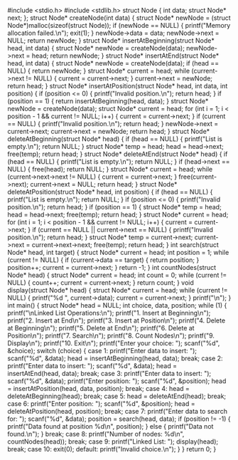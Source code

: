 #include <stdio.h>
#include <stdlib.h>
struct Node {
    int data;
    struct Node* next;
};
struct Node* createNode(int data) {
    struct Node* newNode = (struct Node*)malloc(sizeof(struct Node));
    if (newNode == NULL) {
        printf("Memory allocation failed.\n");
        exit(1);
    }
    newNode->data = data;
    newNode->next = NULL;
    return newNode;
}
struct Node* insertAtBeginning(struct Node* head, int data) {
    struct Node* newNode = createNode(data);
    newNode->next = head;
    return newNode;
}
struct Node* insertAtEnd(struct Node* head, int data) {
    struct Node* newNode = createNode(data);
    if (head == NULL) {
        return newNode;
    }
    struct Node* current = head;
    while (current->next != NULL) {
        current = current->next;
    }
    current->next = newNode;
    return head;
}
struct Node* insertAtPosition(struct Node* head, int data, int position) {
    if (position <= 0) {
        printf("Invalid position.\n");
        return head;
    }
    if (position == 1) {
        return insertAtBeginning(head, data);
    }
    struct Node* newNode = createNode(data);
    struct Node* current = head;
    for (int i = 1; i < position - 1 && current != NULL; i++) {
        current = current->next;
    }
    if (current == NULL) {
        printf("Invalid position.\n");
        return head;
    }
    newNode->next = current->next;
    current->next = newNode;
    return head;
}
struct Node* deleteAtBeginning(struct Node* head) {
    if (head == NULL) {
        printf("List is empty.\n");
        return NULL;
    }
    struct Node* temp = head;
    head = head->next;
    free(temp);
    return head;
}
struct Node* deleteAtEnd(struct Node* head) {
    if (head == NULL) {
        printf("List is empty.\n");
        return NULL;
    }
    if (head->next == NULL) {
        free(head);
        return NULL;
    }
    struct Node* current = head;
    while (current->next->next != NULL) {
        current = current->next;
    }
    free(current->next);
    current->next = NULL;
    return head;
}
struct Node* deleteAtPosition(struct Node* head, int position) {
    if (head == NULL) {
        printf("List is empty.\n");
        return NULL;
    }
    if (position <= 0) {
        printf("Invalid position.\n");
        return head;
    }
    if (position == 1) {
        struct Node* temp = head;
        head = head->next;
        free(temp);
        return head;
    }
    struct Node* current = head;
    for (int i = 1; i < position - 1 && current != NULL; i++) {
        current = current->next;
    }
    if (current == NULL || current->next == NULL) {
        printf("Invalid position.\n");
        return head;
    }
    struct Node* temp = current->next;
    current->next = current->next->next;
    free(temp);
    return head;
}
int search(struct Node* head, int target) {
    struct Node* current = head;
    int position = 1;
    while (current != NULL) {
        if (current->data == target) {
            return position;
        }
        position++;
        current = current->next;
    }
    return -1;
}
int countNodes(struct Node* head) {
    struct Node* current = head;
    int count = 0;
    while (current != NULL) {
        count++;
        current = current->next;
    }
    return count;
}
void display(struct Node* head) {
    struct Node* current = head;
    while (current != NULL) {
        printf("%d ", current->data);
        current = current->next;
    }
    printf("\n");
}
int main() {
    struct Node* head = NULL;
    int choice, data, position;
    while (1) {
        printf("\nLinked List Operations:\n");
        printf("1. Insert at Beginning\n");
        printf("2. Insert at End\n");
        printf("3. Insert at Position\n");
        printf("4. Delete at Beginning\n");
        printf("5. Delete at End\n");
        printf("6. Delete at Position\n");
        printf("7. Search\n");
        printf("8. Count Nodes\n");
        printf("9. Display\n");
        printf("10. Exit\n");
        printf("Enter your choice: ");
        scanf("%d", &choice);
        switch (choice) {
            case 1:
                printf("Enter data to insert: ");
                scanf("%d", &data);
                head = insertAtBeginning(head, data);
                break;
            case 2:
                printf("Enter data to insert: ");
                scanf("%d", &data);
                head = insertAtEnd(head, data);
                break;
            case 3:
                printf("Enter data to insert: ");
                scanf("%d", &data);
                printf("Enter position: ");
                scanf("%d", &position);
                head = insertAtPosition(head, data, position);
                break;
            case 4:
                head = deleteAtBeginning(head);
                break;
            case 5:
                head = deleteAtEnd(head);
                break;
            case 6:
                printf("Enter position: ");
                scanf("%d", &position);
                head = deleteAtPosition(head, position);
                break;
            case 7:
                printf("Enter data to search for: ");
                scanf("%d", &data);
                position = search(head, data);
                if (position != -1) {
                    printf("Data found at position %d\n", position);
                } else {
                    printf("Data not found.\n");
                }
                break;
            case 8:
                printf("Number of nodes: %d\n", countNodes(head));
                break;
            case 9:
                printf("Linked List: ");
                display(head);
                break;
            case 10:
                exit(0);
            default:
                printf("Invalid choice.\n");
        }
    }
    return 0;
}

